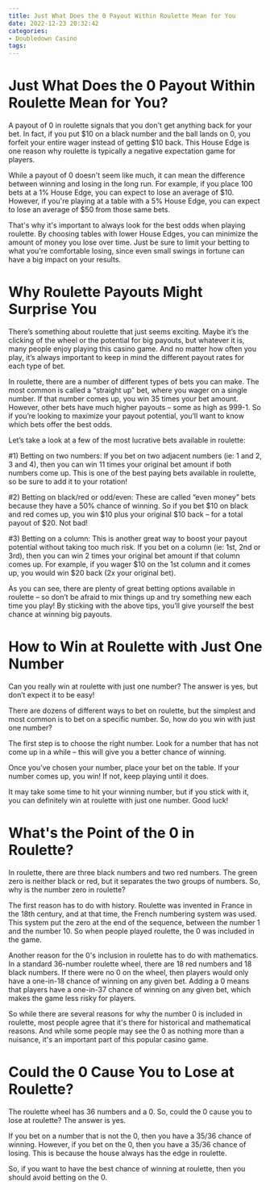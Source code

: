 ```yaml
---
title: Just What Does the 0 Payout Within Roulette Mean for You
date: 2022-12-23 20:32:42
categories:
- Doubledown Casino
tags:
---
```



#  Just What Does the 0 Payout Within Roulette Mean for You?

A payout of 0 in roulette signals that you don't get anything back for your bet. In fact, if you put $10 on a black number and the ball lands on 0, you forfeit your entire wager instead of getting $10 back. This House Edge is one reason why roulette is typically a negative expectation game for players.

While a payout of 0 doesn't seem like much, it can mean the difference between winning and losing in the long run. For example, if you place 100 bets at a 1% House Edge, you can expect to lose an average of $10. However, if you're playing at a table with a 5% House Edge, you can expect to lose an average of $50 from those same bets.

That's why it's important to always look for the best odds when playing roulette. By choosing tables with lower House Edges, you can minimize the amount of money you lose over time. Just be sure to limit your betting to what you're comfortable losing, since even small swings in fortune can have a big impact on your results.

#  Why Roulette Payouts Might Surprise You

There’s something about roulette that just seems exciting. Maybe it’s the clicking of the wheel or the potential for big payouts, but whatever it is, many people enjoy playing this casino game. And no matter how often you play, it’s always important to keep in mind the different payout rates for each type of bet.

In roulette, there are a number of different types of bets you can make. The most common is called a “straight up” bet, where you wager on a single number. If that number comes up, you win 35 times your bet amount. However, other bets have much higher payouts – some as high as 999-1. So if you’re looking to maximize your payout potential, you’ll want to know which bets offer the best odds.

Let’s take a look at a few of the most lucrative bets available in roulette:

#1) Betting on two numbers: If you bet on two adjacent numbers (ie: 1 and 2, 3 and 4), then you can win 11 times your original bet amount if both numbers come up. This is one of the best paying bets available in roulette, so be sure to add it to your rotation!

#2) Betting on black/red or odd/even: These are called “even money” bets because they have a 50% chance of winning. So if you bet $10 on black and red comes up, you win $10 plus your original $10 back – for a total payout of $20. Not bad!

#3) Betting on a column: This is another great way to boost your payout potential without taking too much risk. If you bet on a column (ie: 1st, 2nd or 3rd), then you can win 2 times your original bet amount if that column comes up. For example, if you wager $10 on the 1st column and it comes up, you would win $20 back (2x your original bet).

As you can see, there are plenty of great betting options available in roulette – so don’t be afraid to mix things up and try something new each time you play! By sticking with the above tips, you’ll give yourself the best chance at winning big payouts.

#  How to Win at Roulette with Just One Number

Can you really win at roulette with just one number? The answer is yes, but don’t expect it to be easy!

There are dozens of different ways to bet on roulette, but the simplest and most common is to bet on a specific number. So, how do you win with just one number?

The first step is to choose the right number. Look for a number that has not come up in a while – this will give you a better chance of winning.

Once you’ve chosen your number, place your bet on the table. If your number comes up, you win! If not, keep playing until it does.

It may take some time to hit your winning number, but if you stick with it, you can definitely win at roulette with just one number. Good luck!

#  What's the Point of the 0 in Roulette?

In roulette, there are three black numbers and two red numbers. The green zero is neither black or red, but it separates the two groups of numbers. So, why is the number zero in roulette?

The first reason has to do with history. Roulette was invented in France in the 18th century, and at that time, the French numbering system was used. This system put the zero at the end of the sequence, between the number 1 and the number 10. So when people played roulette, the 0 was included in the game.

Another reason for the 0's inclusion in roulette has to do with mathematics. In a standard 36-number roulette wheel, there are 18 red numbers and 18 black numbers. If there were no 0 on the wheel, then players would only have a one-in-18 chance of winning on any given bet. Adding a 0 means that players have a one-in-37 chance of winning on any given bet, which makes the game less risky for players.

So while there are several reasons for why the number 0 is included in roulette, most people agree that it's there for historical and mathematical reasons. And while some people may see the 0 as nothing more than a nuisance, it's an important part of this popular casino game.

#  Could the 0 Cause You to Lose at Roulette?

The roulette wheel has 36 numbers and a 0. So, could the 0 cause you to lose at roulette? The answer is yes.

If you bet on a number that is not the 0, then you have a 35/36 chance of winning. However, if you bet on the 0, then you have a 35/36 chance of losing. This is because the house always has the edge in roulette.

So, if you want to have the best chance of winning at roulette, then you should avoid betting on the 0.